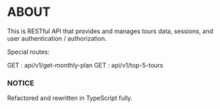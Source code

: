 # ABOUT

This is RESTful API that provides and manages tours data, sessions, and user authentication / authorization.

Special routes:

GET : api/v1/get-monthly-plan
GET : api/v1/top-5-tours

### NOTICE

Refactored and rewritten in TypeScript fully.
